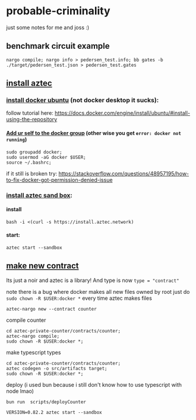 # probable-criminality
just some  notes for me and joss :)


## benchmark circuit example
```shell
nargo compile; nargo info > pedersen_test.info; bb gates -b ./target/pedersen_test.json > pedersen_test.gates
```


## [install aztec](https://docs.aztec.network/developers/getting_started)
### [install docker ubuntu]( https://docs.docker.com/engine/install/ubuntu/#install-using-the-repository) (not docker desktop it sucks):
follow tutorial here: https://docs.docker.com/engine/install/ubuntu/#install-using-the-repository
  
<!-- #### Add to ur apt repo:    
```shell
# Add Docker's official GPG key:
sudo apt-get update
sudo apt-get install ca-certificates curl
sudo install -m 0755 -d /etc/apt/keyrings
sudo curl -fsSL https://download.docker.com/linux/ubuntu/gpg -o /etc/apt/keyrings/docker.asc
sudo chmod a+r /etc/apt/keyrings/docker.asc

# Add the repository to Apt sources:
echo \
  "deb [arch=$(dpkg --print-architecture) signed-by=/etc/apt/keyrings/docker.asc] https://download.docker.com/linux/ubuntu \
  $(. /etc/os-release && echo "${UBUNTU_CODENAME:-$VERSION_CODENAME}") stable" | \
  sudo tee /etc/apt/sources.list.d/docker.list > /dev/null
sudo apt-get update
```  
    
#### install it:   
```shell
sudo apt-get install docker-ce docker-ce-cli containerd.io docker-buildx-plugin docker-compose-plugin
``` -->
   
#### [Add ur self to the docker group](https://docs.docker.com/engine/install/linux-postinstall/) (other wise you get `error: docker not running`)  
```shell
sudo groupadd docker;
sudo usermod -aG docker $USER;
source ~/.bashrc;
```
if it still is broken try: https://stackoverflow.com/questions/48957195/how-to-fix-docker-got-permission-denied-issue


### [install aztec sand box](https://docs.aztec.network/developers/getting_started#install-the-sandbox):  
#### install  
`bash -i <(curl -s https://install.aztec.network)`    
  
#### start:   
`aztec start --sandbox`


## [make new contract](https://docs.aztec.network/developers/tutorials/codealong/contract_tutorials/counter_contract)
Its just a noir and aztec is a library! And type is now `type = "contract"`



note there is a bug where docker makes all new files owned by root
just do `sudo chown -R $USER:docker *` every time aztec makes files
```shell
aztec-nargo new --contract counter

```


compile counter  
```shell
cd aztec-private-counter/contracts/counter;
aztec-nargo compile;
sudo chown -R $USER:docker *;
```

make typescript types
```shell
cd aztec-private-counter/contracts/counter;
aztec codegen -o src/artifacts target;
sudo chown -R $USER:docker *;
```

deploy (i used bun because i still don't know how to use typescript with node lmao)
```shell
bun run  scripts/deployCounter
```

`VERSION=0.82.2 aztec start --sandbox`